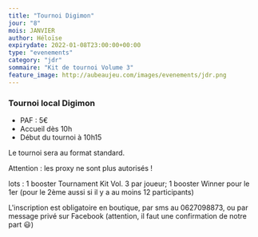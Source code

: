 ```yaml
---
title: "Tournoi Digimon"
jour: "8"
mois: JANVIER
author: Héloïse
expirydate: 2022-01-08T23:00:00+00:00
type: "evenements"
category: "jdr"
sommaire: "Kit de tournoi Volume 3"
feature_image: http://aubeaujeu.com/images/evenements/jdr.png
---
```

### Tournoi local Digimon



* PAF : 5€
* Accueil dès 10h
* Début du tournoi à 10h15


Le tournoi sera au format standard.

Attention : les proxy ne sont plus autorisés !

lots :
1 booster Tournament Kit Vol. 3 par joueur;
1 booster Winner pour le 1er (pour le 2ème aussi si il y a au moins 12 participants)

L'inscription est obligatoire en boutique, par sms au 0627098873, ou par message privé sur Facebook (attention, il faut une confirmation de notre part 😃)
